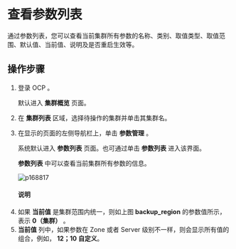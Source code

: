 查看参数列表
===========================

通过参数列表，您可以查看当前集群所有参数的名称、类别、取值类型、取值范围、默认值、当前值、说明及是否重启生效等。

操作步骤
-------------------------

1. 登录 OCP 。

   默认进入 **集群概览** 页面。


2. 在 **集群列表** 区域，选择待操作的集群并单击其集群名。



3. 在显示的页面的左侧导航栏上，单击 **参数管理** 。

   系统默认进入 **参数列表** 页面。也可通过单击 **参数列表** 进入该界面。

   **参数列表** 中可以查看当前集群所有参数的信息。

   ![p168817](https://help-static-aliyun-doc.aliyuncs.com/assets/img/zh-CN/0883170261/p265398.png)

   <main id="notice" type='explain'><h4>说明</h4><p><li>如果 <b>当前值</b> 是集群范围内统一，则如上图 <b>backup_region</b> 的参数值所示，表示 <b>0（集群）</b> 。</li><li><b>当前值</b> 列中，如果参数在 Zone 或者 Server 级别不一样，则会显示所有值的组合，例如， <b>12；10 自定义</b>。</li></p></main>








